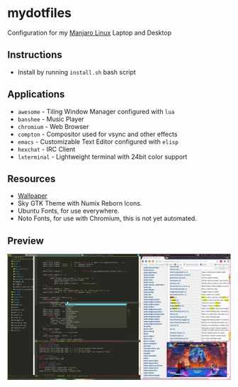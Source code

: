 # mydotfiles
Configuration for my [Manjaro Linux](https://manjaro.github.io/) Laptop and Desktop

## Instructions
- Install by running `install.sh` bash script

## Applications
- `awesome` - Tiling Window Manager configured with `lua`
- `banshee` - Music Player
- `chromium` - Web Browser
- `compton` - Compositor used for vsync and other effects
- `emacs` - Customizable Text Editor configured with `elisp`
- `hexchat` - IRC Client
- `lxterminal` - Lightweight terminal with 24bit color support

## Resources
- [Wallpaper](http://www.v3wall.com/en/html/pic_down/1920_1080/pic_down_81329_1920_1080.html)
- Sky GTK Theme with Numix Reborn Icons.
- Ubuntu Fonts, for use everywhere.
- Noto Fonts, for use with Chromium, this is not yet automated.

## Preview
![Preview](/preview_01.png)
